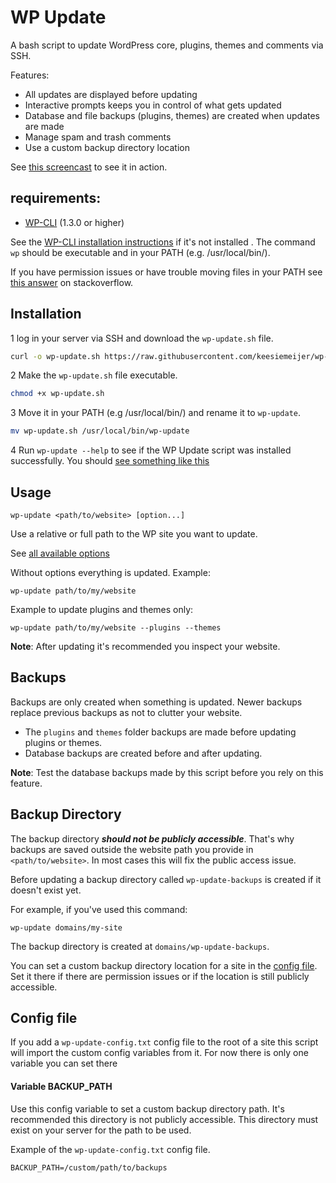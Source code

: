 # WP Update

A bash script to update WordPress core, plugins, themes and comments via SSH.

Features:

* All updates are displayed before updating
* Interactive prompts keeps you in control of what gets updated
* Database and file backups (plugins, themes) are created when updates are made
* Manage spam and trash comments
* Use a custom backup directory location

See [this screencast](https://github.com/keesiemeijer/wp-update/wiki/Screencast) to see it in action.

## requirements:

* [WP-CLI](http://wp-cli.org/) (1.3.0 or higher)

See the [WP-CLI installation instructions](http://wp-cli.org/#installing) if it's not installed . The command `wp` should be executable and in your PATH (e.g. /usr/local/bin/).

If you have permission issues or have trouble moving files in your PATH see [this answer](https://stackoverflow.com/a/14650235) on stackoverflow.

## Installation

1 log in your server via SSH and download the `wp-update.sh` file.

```bash
curl -o wp-update.sh https://raw.githubusercontent.com/keesiemeijer/wp-update/master/wp-update.sh
```

2 Make the `wp-update.sh` file executable.

```bash
chmod +x wp-update.sh
```

3 Move it in your PATH (e.g /usr/local/bin/) and rename it to `wp-update`.

```bash
mv wp-update.sh /usr/local/bin/wp-update
```
4 Run `wp-update --help` to see if the WP Update script was installed successfully. You should [see something like this](https://github.com/keesiemeijer/wp-update/wiki/Options)

## Usage

```
wp-update <path/to/website> [option...]
```

Use a relative or full path to the WP site you want to update.

See [all available options](https://github.com/keesiemeijer/wp-update/wiki/Options)

Without options everything is updated.
Example:

```
wp-update path/to/my/website
```

Example to update plugins and themes only:

```
wp-update path/to/my/website --plugins --themes
```

**Note**: After updating it's recommended you inspect your website.

## Backups

Backups are only created when something is updated. Newer backups replace previous backups as not to clutter your website. 

* The `plugins` and `themes` folder backups are made before updating plugins or themes.
* Database backups are created before and after updating.

**Note**: Test the database backups made by this script before you rely on this feature.

## Backup Directory

The backup directory ***should not be publicly accessible***. That's why backups are saved outside the website path you provide in `<path/to/website>`. In most cases this will fix the public access issue.

Before updating a backup directory called `wp-update-backups` is created if it doesn't exist yet. 

For example, if you've used this command:
```
wp-update domains/my-site
```
The backup directory is created at `domains/wp-update-backups`.

You can set a custom backup directory location for a site in the [config file](https://github.com/keesiemeijer/wp-update#config-file). Set it there if there are permission issues or if the location is still publicly accessible.

## Config file

If you add a `wp-update-config.txt` config file to the root of a site this script will import the custom config variables from it. For now there is only one variable you can set there

#### Variable BACKUP_PATH
Use this config variable to set a custom backup directory path. It's recommended this directory is not publicly accessible. This directory must exist on your server for the path to be used.

Example of the `wp-update-config.txt` config file.
```
BACKUP_PATH=/custom/path/to/backups
```